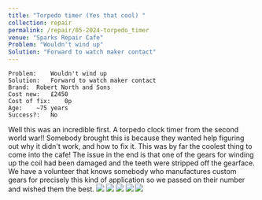 ```yaml
---
title: "Torpedo timer (Yes that cool) "
collection: repair
permalink: /repair/05-2024-torpedo_timer
venue: "Sparks Repair Cafe"
Problem: "Wouldn't wind up"
Solution: "Forward to watch maker contact"
---
```

```
Problem:    Wouldn't wind up 
Solution:   Forward to watch maker contact 
Brand:  Robert North and Sons 
Cost new:   £2450 
Cost of fix:    0p 
Age:    ~75 years 
Success?:   No 
```
Well this was an incredible first. A torpedo clock timer from the second world war!! Somebody brought this is because they wanted help figuring out why it didn&apos;t work, and how to fix it. This was by far the coolest thing to come into the cafe! The issue in the end is that one of the gears for winding up the coil had been damaged and the teeth were stripped off the gearface. We have a volunteer that knows somebody who manufactures custom gears for precisely this kind of application so we passed on their number and wished them the best.
![](/images/repair_cafe/torpedo_timer/torpedo_timer_1.jpg)
![](/images/repair_cafe/torpedo_timer/torpedo_timer_2.jpg)
![](/images/repair_cafe/torpedo_timer/torpedo_timer_3.jpg)
![](/images/repair_cafe/torpedo_timer/torpedo_timer_4.jpg)
![](/images/repair_cafe/torpedo_timer/torpedo_timer_5.jpg)
